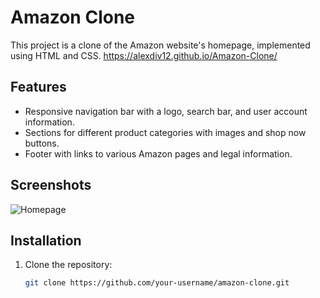 # Amazon Clone

This project is a clone of the Amazon website's homepage, implemented using HTML and CSS.
https://alexdiv12.github.io/Amazon-Clone/

## Features

- Responsive navigation bar with a logo, search bar, and user account information.
- Sections for different product categories with images and shop now buttons.
- Footer with links to various Amazon pages and legal information.

## Screenshots

![Homepage](/path/to/screenshot.png)

## Installation

1. Clone the repository:

   ```bash
   git clone https://github.com/your-username/amazon-clone.git
